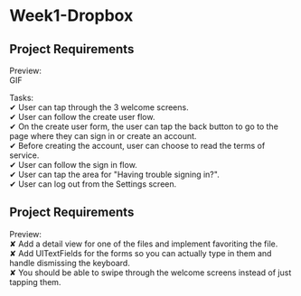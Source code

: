 
# Week1-Dropbox

## Project Requirements
Preview:  
GIF

Tasks:  
✔︎ User can tap through the 3 welcome screens.  
✔ User can follow the create user flow.  
✔ On the create user form, the user can tap the back button to go to the page where they can sign in or create an account.  
✔ Before creating the account, user can choose to read the terms of service.  
✔ User can follow the sign in flow.  
✔ User can tap the area for "Having trouble signing in?".  
✔ User can log out from the Settings screen.  

## Project Requirements
Preview:  
✘ Add a detail view for one of the files and implement favoriting the file.  
✘ Add UITextFields for the forms so you can actually type in them and handle dismissing the keyboard.  
✘ You should be able to swipe through the welcome screens instead of just tapping them.